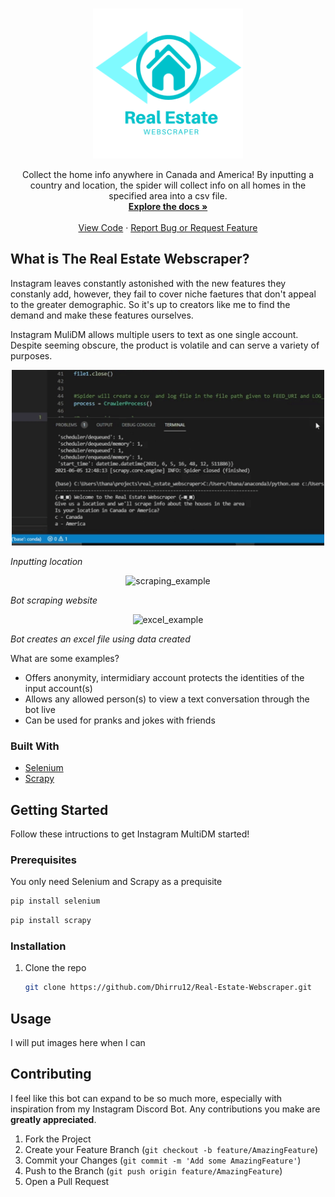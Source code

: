  <!-- PROJECT LOGO -->
<br />
<p align="center">
  <a>
    <img src="images/Home Security Logo.png" alt="Logo" width="240" height="240">
  </a>
 
   <p align="center">
    Collect the home info anywhere in Canada and America!
    By inputting a country and location, the spider will collect info on all homes in the specified area into a csv file.
    <br />
    <a href="https://github.com/Dhirru12/Real-Estate-Webscraper/blob/main/README.md"><strong>Explore the docs »</strong></a>
    <br />
    <br />
    <a href="https://github.com/Dhirru12/Real-Estate-Webscraper/blob/main/real_estate_webscraper/spiders/house_info.py">View Code</a>
    ·
    <a href="https://github.com/Dhirru12/Real-Estate-Webscraper/issues">Report Bug or Request Feature</a>
  </p>
</p>

<!-- ABOUT THE PROJECT -->
## What is The Real Estate Webscraper?
Instagram leaves constantly astonished with the new features they constanly add, however, they fail to cover niche faetures that don't appeal to the greater demographic. So it's up to creators like me to find the demand and make these features ourselves.

Instagram MuliDM allows multiple users to text as one single account. Despite seeming obscure, the product is volatile and can serve a variety of purposes.

<p float="left" align="center">
   <p align="center">
   <img src="images/Input_example.gif" alt="input_example" width="500" height="281">
    <p>
   <em>Inputting location</em>
   </p>
   </p>
   <p align="center">
   <img src="images/Zillow_Example.gif" alt="scraping_example" width="500" height="281">
     <p>
 <em>Bot scraping website</em>
          </p>
   </p> 
   <p align="center">
   <img src="images/Excel_result_example.gif" alt="excel_example" width="500" height="281">
     <p>
   <em>Bot creates an excel file using data created</em>
          </p>
   </p>
</p>

What are some examples?
* Offers anonymity, intermidiary account protects the identities of the input account(s)
* Allows any allowed person(s) to view a text conversation through the bot live
* Can be used for pranks and jokes with friends


### Built With
* [Selenium](https://www.selenium.dev)
* [Scrapy](https://scrapy.org/)



<!-- GETTING STARTED -->
## Getting Started

Follow these intructions to get Instagram MultiDM started!

### Prerequisites

You only need Selenium and Scrapy as a prequisite
  ```sh
  pip install selenium
  ```
  
  ```sh
  pip install scrapy
  ```

### Installation

1. Clone the repo
   ```sh
   git clone https://github.com/Dhirru12/Real-Estate-Webscraper.git
   ```
   

<!-- USAGE EXAMPLES -->
## Usage

I will put images here when I can




<!-- CONTRIBUTING -->
## Contributing

I feel like this bot can expand to be so much more, especially with inspiration from my Instagram Discord Bot. Any contributions you make are **greatly appreciated**.

1. Fork the Project
2. Create your Feature Branch (`git checkout -b feature/AmazingFeature`)
3. Commit your Changes (`git commit -m 'Add some AmazingFeature'`)
4. Push to the Branch (`git push origin feature/AmazingFeature`)
5. Open a Pull Request

